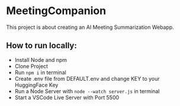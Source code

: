 # MeetingCompanion

This project is about creating an AI Meeting Summarization Webapp.

## How to run locally:


 - Install Node and npm
 - Clone Project
 - Run ```npm i``` in terminal
 - Create .env file from DEFAULT.env and change KEY to your HuggingFace Key
 - Run a Node Server with ```node --watch server.js``` in terminal
 - Start a VSCode Live Server with Port 5500
